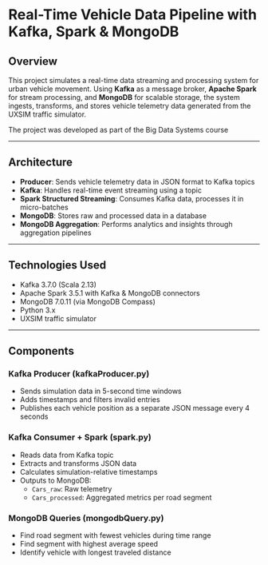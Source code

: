 # Real-Time Vehicle Data Pipeline with Kafka, Spark & MongoDB

## Overview

This project simulates a real-time data streaming and processing system for urban vehicle movement. Using **Kafka** as a message broker, **Apache Spark** for stream processing, and **MongoDB** for scalable storage, the system ingests, transforms, and stores vehicle telemetry data generated from the UXSIM traffic simulator.

The project was developed as part of the Big Data Systems course

---

## Architecture

- **Producer**: Sends vehicle telemetry data in JSON format to Kafka topics
- **Kafka**: Handles real-time event streaming using a  topic
- **Spark Structured Streaming**: Consumes Kafka data, processes it in micro-batches
- **MongoDB**: Stores raw and processed data in a database
- **MongoDB Aggregation**: Performs analytics and insights through aggregation pipelines

---

## Technologies Used

- Kafka 3.7.0 (Scala 2.13)
- Apache Spark 3.5.1 with Kafka & MongoDB connectors
- MongoDB 7.0.11 (via MongoDB Compass)
- Python 3.x
- UXSIM traffic simulator

---

## Components

### Kafka Producer (kafkaProducer.py)
- Sends simulation data in 5-second time windows
- Adds timestamps and filters invalid entries
- Publishes each vehicle position as a separate JSON message every 4 seconds

### Kafka Consumer + Spark (spark.py)
- Reads data from Kafka topic
- Extracts and transforms JSON data
- Calculates simulation-relative timestamps
- Outputs to MongoDB:  
  - `Cars_raw`: Raw telemetry  
  - `Cars_processed`: Aggregated metrics per road segment

### MongoDB Queries (mongodbQuery.py)
- Find road segment with fewest vehicles during time range
- Find segment with highest average speed
- Identify vehicle with longest traveled distance

